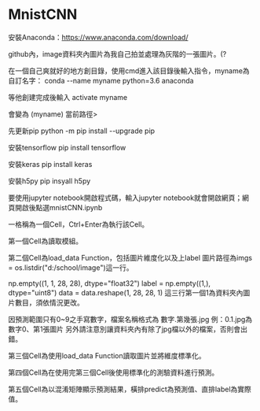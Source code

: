 # MnistCNN
安裝Anaconda：https://www.anaconda.com/download/

github內，image資料夾內圖片為我自己拍並處理為灰階的一張圖片。(?

在一個自己爽就好的地方創目錄，使用cmd進入該目錄後輸入指令，myname為自訂名字：
conda --name myname python=3.6 anaconda

等他創建完成後輸入
activate  myname

會變為
(myname) 當前路徑>

先更新pip
python -m pip install --upgrade pip

安裝tensorflow
pip install tensorflow

安裝keras
pip install keras

安裝h5py
pip insyall h5py

要使用jupyter notebook開啟程式碼，輸入jupyter notebook就會開啟網頁；網頁開啟後點選mnistCNN.ipynb

一格稱為一個Cell，Ctrl+Enter為執行該Cell。

第一個Cell為讀取模組。

第二個Cell為load_data Function，包括圖片維度化以及上label
圖片路徑為imgs = os.listdir("d:/school/image")這一行。

np.empty((1, 1, 28, 28), dtype="float32")
label = np.empty((1,), dtype="uint8")
data = data.reshape(1, 28, 28, 1)
這三行第一個1為資料夾內圖片數目，須依情況更改。

因預測範圍只有0~9之手寫數字，檔案名稱格式為 數字.第幾張.jpg 
例：0.1.jpg為數字0、第1張圖片
另外請注意別讓資料夾內有除了jpg檔以外的檔案，否則會出錯。

第三個Cell為使用load_data Function讀取圖片並將維度標準化。

第四個Cell為在使用完第三個Cell後使用標準化的測驗資料進行預測。

第五個Cell為以混淆矩陣顯示預測結果，橫排predict為預測值、直排label為實際值。

